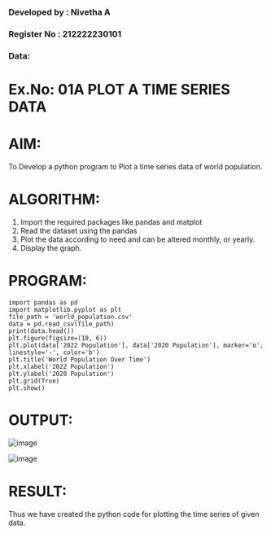 ###  Developed by : Nivetha A
### Register No : 212222230101
### Data:

# Ex.No: 01A PLOT A TIME SERIES DATA

# AIM:
To Develop a python program to Plot a time series data of world population.

# ALGORITHM:
1. Import the required packages like pandas and matplot
2. Read the dataset using the pandas
3. Plot the data according to need and can be altered monthly, or yearly.
4. Display the graph.
# PROGRAM:
```
import pandas as pd
import matplotlib.pyplot as plt
file_path = 'world_population.csv'  
data = pd.read_csv(file_path)
print(data.head())
plt.figure(figsize=(10, 6))
plt.plot(data['2022 Population'], data['2020 Population'], marker='o', linestyle='-', color='b')
plt.title('World Population Over Time')
plt.xlabel('2022 Population')
plt.ylabel('2020 Population')
plt.grid(True)
plt.show()
```

# OUTPUT:

![image](https://github.com/user-attachments/assets/aefdbbeb-2c2b-45e1-91bb-3db4e482662e)


![image](https://github.com/user-attachments/assets/14da74a3-5113-46ad-b27a-ee521972a9e4)

# RESULT:
Thus we have created the python code for plotting the time series of given data.
